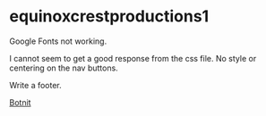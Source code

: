 # equinoxcrestproductions1

Google Fonts not working.

I cannot seem to get a good response from the css file.  No style or centering on the nav buttons.  

Write a footer.

<a href="https://www.youtube.com/watch?v=eWiLmPyUwZE">Botnit</a>





